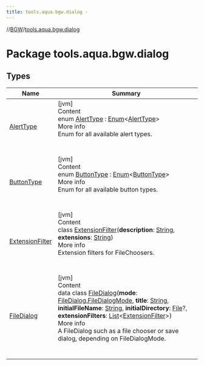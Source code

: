 ```yaml
---
title: tools.aqua.bgw.dialog -
---
```

//[BGW](../../index.md)/[tools.aqua.bgw.dialog](index.md)



# Package tools.aqua.bgw.dialog  


## Types  
  
|  Name |  Summary | 
|---|---|
| <a name="tools.aqua.bgw.dialog/AlertType///PointingToDeclaration/"></a>[AlertType](-alert-type/index.md)| <a name="tools.aqua.bgw.dialog/AlertType///PointingToDeclaration/"></a>[jvm]  <br>Content  <br>enum [AlertType](-alert-type/index.md) : [Enum](https://kotlinlang.org/api/latest/jvm/stdlib/kotlin/-enum/index.html)<[AlertType](-alert-type/index.md)>   <br>More info  <br>Enum for all available alert types.  <br><br><br>|
| <a name="tools.aqua.bgw.dialog/ButtonType///PointingToDeclaration/"></a>[ButtonType](-button-type/index.md)| <a name="tools.aqua.bgw.dialog/ButtonType///PointingToDeclaration/"></a>[jvm]  <br>Content  <br>enum [ButtonType](-button-type/index.md) : [Enum](https://kotlinlang.org/api/latest/jvm/stdlib/kotlin/-enum/index.html)<[ButtonType](-button-type/index.md)>   <br>More info  <br>Enum for all available button types.  <br><br><br>|
| <a name="tools.aqua.bgw.dialog/ExtensionFilter///PointingToDeclaration/"></a>[ExtensionFilter](-extension-filter/index.md)| <a name="tools.aqua.bgw.dialog/ExtensionFilter///PointingToDeclaration/"></a>[jvm]  <br>Content  <br>class [ExtensionFilter](-extension-filter/index.md)(**description**: [String](https://kotlinlang.org/api/latest/jvm/stdlib/kotlin/-string/index.html), **extensions**: [String](https://kotlinlang.org/api/latest/jvm/stdlib/kotlin/-string/index.html))  <br>More info  <br>Extension filters for FileChoosers.  <br><br><br>|
| <a name="tools.aqua.bgw.dialog/FileDialog///PointingToDeclaration/"></a>[FileDialog](-file-dialog/index.md)| <a name="tools.aqua.bgw.dialog/FileDialog///PointingToDeclaration/"></a>[jvm]  <br>Content  <br>data class [FileDialog](-file-dialog/index.md)(**mode**: [FileDialog.FileDialogMode](-file-dialog/-file-dialog-mode/index.md), **title**: [String](https://kotlinlang.org/api/latest/jvm/stdlib/kotlin/-string/index.html), **initialFileName**: [String](https://kotlinlang.org/api/latest/jvm/stdlib/kotlin/-string/index.html), **initialDirectory**: [File](https://docs.oracle.com/javase/8/docs/api/java/io/File.html)?, **extensionFilters**: [List](https://kotlinlang.org/api/latest/jvm/stdlib/kotlin.collections/-list/index.html)<[ExtensionFilter](-extension-filter/index.md)>)  <br>More info  <br>A FileDialog such as a file chooser or save dialog, depending on FileDialogMode.  <br><br><br>|

